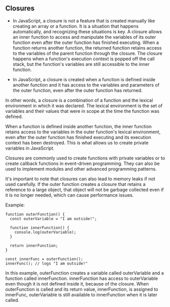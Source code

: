 ## Closures

- In JavaScript, a closure is not a feature that is created manually like creating an array or a function. It is a situation that happens automatically, and recognizing these situations is key. A closure allows an inner function to access and manipulate the variables of its outer function even after the outer function has finished executing. When a function returns another function, the returned function retains access to the variables of the parent function through the closure. The closure happens when a function's execution context is popped off the call stack, but the function's variables are still accessible to the inner function.

- In JavaScript, a closure is created when a function is defined inside another function and it has access to the variables and parameters of the outer function, even after the outer function has returned.

In other words, a closure is a combination of a function and the lexical environment in which it was declared. The lexical environment is the set of variables and their values that were in scope at the time the function was defined.

When a function is defined inside another function, the inner function retains access to the variables in the outer function's lexical environment, even after the outer function has finished executing and its execution context has been destroyed. This is what allows us to create private variables in JavaScript.

Closures are commonly used to create functions with private variables or to create callback functions in event-driven programming. They can also be used to implement modules and other advanced programming patterns.

It's important to note that closures can also lead to memory leaks if not used carefully. If the outer function creates a closure that retains a reference to a large object, that object will not be garbage collected even if it is no longer needed, which can cause performance issues.

Example:
```
function outerFunction() {
  const outerVariable = "I am outside!";

  function innerFunction() {
    console.log(outerVariable);
  }

  return innerFunction;
}

const innerFunc = outerFunction();
innerFunc(); // logs "I am outside!"
```
In this example, outerFunction creates a variable called outerVariable and a function called innerFunction. innerFunction has access to outerVariable even though it is not defined inside it, because of the closure. When outerFunction is called and its return value, innerFunction, is assigned to innerFunc, outerVariable is still available to innerFunction when it is later called.